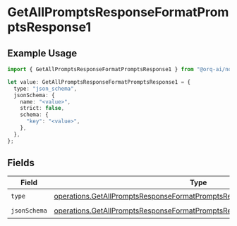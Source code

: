 # GetAllPromptsResponseFormatPromptsResponse1

## Example Usage

```typescript
import { GetAllPromptsResponseFormatPromptsResponse1 } from "@orq-ai/node/models/operations";

let value: GetAllPromptsResponseFormatPromptsResponse1 = {
  type: "json_schema",
  jsonSchema: {
    name: "<value>",
    strict: false,
    schema: {
      "key": "<value>",
    },
  },
};
```

## Fields

| Field                                                                                                                                                                      | Type                                                                                                                                                                       | Required                                                                                                                                                                   | Description                                                                                                                                                                |
| -------------------------------------------------------------------------------------------------------------------------------------------------------------------------- | -------------------------------------------------------------------------------------------------------------------------------------------------------------------------- | -------------------------------------------------------------------------------------------------------------------------------------------------------------------------- | -------------------------------------------------------------------------------------------------------------------------------------------------------------------------- |
| `type`                                                                                                                                                                     | [operations.GetAllPromptsResponseFormatPromptsResponse200ApplicationJSONType](../../models/operations/getallpromptsresponseformatpromptsresponse200applicationjsontype.md) | :heavy_check_mark:                                                                                                                                                         | N/A                                                                                                                                                                        |
| `jsonSchema`                                                                                                                                                               | [operations.GetAllPromptsResponseFormatPromptsResponseJsonSchema](../../models/operations/getallpromptsresponseformatpromptsresponsejsonschema.md)                         | :heavy_check_mark:                                                                                                                                                         | N/A                                                                                                                                                                        |